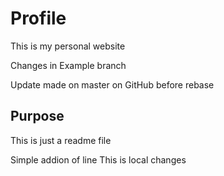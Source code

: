 # Profile

This is my personal website

Changes in Example branch

Update made on master on GitHub before rebase

## Purpose

This is just a readme file

Simple addion of line
This is local changes
